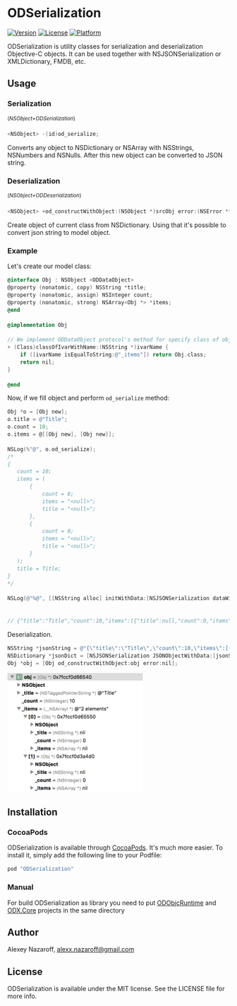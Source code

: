 # ODSerialization

[![Version](https://img.shields.io/cocoapods/v/ODSerialization.svg?style=flat)](http://cocoapods.org/pods/ODSerialization)
[![License](https://img.shields.io/cocoapods/l/ODSerialization.svg?style=flat)](http://cocoapods.org/pods/ODSerialization)
[![Platform](https://img.shields.io/cocoapods/p/ODSerialization.svg?style=flat)](http://cocoapods.org/pods/ODSerialization)

ODSerialization is utility classes for serialization and deserialization Objective-C objects.
It can be used together with NSJSONSerialization or XMLDictionary, FMDB, etc.

## Usage
### Serialization
<sup>(*NSObject+ODSerialization*)</sup>
```objective-c
<NSObject> -(id)od_serialize;
```
Converts any object to NSDictionary or NSArray with NSStrings, NSNumbers and NSNulls. After this new object can be converted to JSON string.

### Deserialization
<sup>(*NSObject+ODDeserialization*)</sup>
```objective-c
<NSObject> +od_constructWithObject:(NSObject *)srcObj error:(NSError **)error;
```
Create object of current class from NSDictionary. Using that it's possible to convert json string to model object.

### Example
Let's create our model class:

```objective-c
@interface Obj : NSObject <ODDataObject>
@property (nonatomic, copy) NSString *title;
@property (nonatomic, assign) NSInteger count;
@property (nonatomic, strong) NSArray<Obj *> *items;
@end

@implementation Obj

// We implement ODDataObject protocol's method for specify class of object in `items` array
+ (Class)classOfIvarWithName:(NSString *)ivarName {
    if ([ivarName isEqualToString:@"_items"]) return Obj.class;
    return nil;
}

@end
```

Now, if we fill object and perform `od_serialize` method:
```objective-c
Obj *o = [Obj new];
o.title = @"Title";
o.count = 10;
o.items = @[[Obj new], [Obj new]];

NSLog(%"@", o.od_serialize);
/*
{
   count = 10;
   items = (
       {
           count = 0;
           items = "<null>";
           title = "<null>";
       },
       {
           count = 0;
           items = "<null>";
           title = "<null>";
       }
   );
   title = Title;
}
*/

NSLog(@"%@", [[NSString alloc] initWithData:[NSJSONSerialization dataWithJSONObject:o.od_serialize
                                                                            options:0 error:nil]
                                                                            encoding:NSUTF8StringEncoding]);
// {"title":"Title","count":10,"items":[{"title":null,"count":0,"items":null},{"title":null,"count":0,"items":null}]}
```

Deserialization.
```objective-c
NSString *jsonString = @"{\"title\":\"Title\",\"count\":10,\"items\":[{\"title\":null,\"count\":0,\"items\":null},{\"title\":null,\"count\":0,\"items\":null}]}";
NSDictionary *jsonDict = [NSJSONSerialization JSONObjectWithData:[jsonString dataUsingEncoding:NSUTF8StringEncoding] options:0 error:nil];
Obj *obj = [Obj od_constructWithObject:obj error:nil];

```
<img width="307px" src="https://raw.githubusercontent.com/Rogaven/ODX.Serialization/master/assets/obj_dbg.png" alt="Object debug" title="ODSerialization">


## Installation

### CocoaPods
ODSerialization is available through [CocoaPods](http://cocoapods.org). It's much more easier. To install
it, simply add the following line to your Podfile:

```ruby
pod "ODSerialization"
```
### Manual

For build ODSerialization as library you need to put [ODObjcRuntime](https://github.com/Rogaven/ODObjCRuntime.git) and [ODX.Core](https://github.com/Rogaven/ODX.Core.git) projects in the same directory

## Author

Alexey Nazaroff, alexx.nazaroff@gmail.com

## License

ODSerialization is available under the MIT license. See the LICENSE file for more info.
